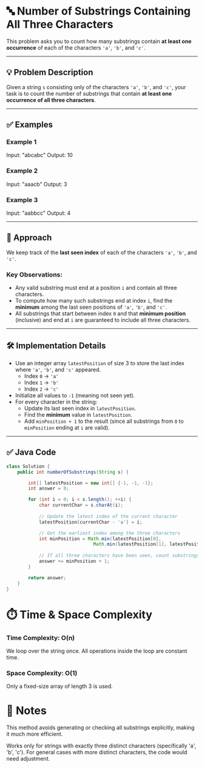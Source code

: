 # 🔤 Number of Substrings Containing All Three Characters

This problem asks you to count how many substrings contain **at least one occurrence** of each of the characters `'a'`, `'b'`, and `'c'`.

---

## 💡 Problem Description

Given a string `s` consisting only of the characters `'a'`, `'b'`, and `'c'`, your task is to count the number of substrings that contain **at least one occurrence of all three characters**.

---

## ✅ Examples
### Example 1
Input: "abcabc"
Output: 10

### Example 2
Input: "aaacb"
Output: 3

### Example 3
Input: "aabbcc"
Output: 4

---

## 🧠 Approach

We keep track of the **last seen index** of each of the characters `'a'`, `'b'`, and `'c'`.

### Key Observations:
- Any valid substring must end at a position `i` and contain all three characters.
- To compute how many such substrings end at index `i`, find the **minimum** among the last seen positions of `'a'`, `'b'`, and `'c'`.
- All substrings that start between index `0` and that **minimum position** (inclusive) and end at `i` are guaranteed to include all three characters.

---

## 🛠️ Implementation Details

- Use an integer array `latestPosition` of size 3 to store the last index where `'a'`, `'b'`, and `'c'` appeared.
  - Index `0` → `'a'`
  - Index `1` → `'b'`
  - Index `2` → `'c'`
- Initialize all values to `-1` (meaning not seen yet).
- For every character in the string:
  - Update its last seen index in `latestPosition`.
  - Find the **minimum** value in `latestPosition`.
  - Add `minPosition + 1` to the result (since all substrings from `0` to `minPosition` ending at `i` are valid).

---

## ✅ Java Code

```java
class Solution {
    public int numberOfSubstrings(String s) {

        int[] latestPosition = new int[] {-1, -1, -1};
        int answer = 0;

        for (int i = 0; i < s.length(); ++i) {
            char currentChar = s.charAt(i);
            
            // Update the latest index of the current character
            latestPosition[currentChar - 'a'] = i;

            // Get the earliest index among the three characters
            int minPosition = Math.min(latestPosition[0], 
                                Math.min(latestPosition[1], latestPosition[2]));
            
            // If all three characters have been seen, count substrings
            answer += minPosition + 1;
        }

        return answer;
    }
}
```
# ⏱️ Time & Space Complexity

### Time Complexity: O(n)

We loop over the string once. All operations inside the loop are constant time.

### Space Complexity: O(1)

Only a fixed-size array of length 3 is used.

# 📌 Notes
This method avoids generating or checking all substrings explicitly, making it much more efficient.

Works only for strings with exactly three distinct characters (specifically 'a', 'b', 'c'). For general cases with more distinct characters, the code would need adjustment.
